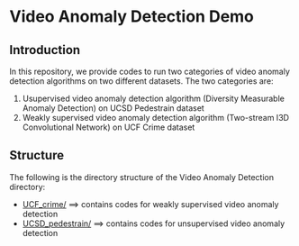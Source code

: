 # Video Anomaly Detection Demo

## Introduction
In this repository, we provide codes to run two categories of video anomaly detection algorithms on two different datasets. The two categories are:
1) Usupervised video anomaly detection algorithm (Diversity Measurable Anomaly Detection) on UCSD Pedestrain dataset
2) Weakly supervised video anomaly detection algorithm (Two-stream I3D Convolutional Network) on UCF Crime dataset

## Structure
The following is the directory structure of the Video Anomaly Detection directory:

* [UCF_crime/](./UCF_crime) ==> contains codes for weakly supervised video anomaly detection
* [UCSD_pedestrain/](./UCSDPedestraian) ==> contains codes for unsupervised video anomaly detection
